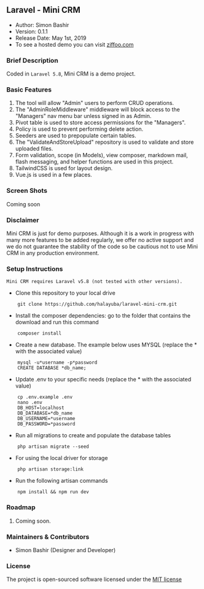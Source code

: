 ## Laravel - Mini CRM

- Author: Simon Bashir
- Version: 0.1.1
- Release Date: May 1st, 2019
- To see a hosted demo you can visit [ziffoo.com](http://www.ziffoo.com)

### Brief Description
Coded in `Laravel 5.8`, Mini CRM is a demo project.

### Basic Features
1. The tool will allow "Admin" users to perform CRUD operations.
2. The "AdminRoleMiddleware" middleware will block access to the "Managers" nav menu bar unless signed in as Admin.
3. Pivot table is used to store access permissions for the "Managers".
4. Policy is used to prevent performing delete action.
5. Seeders are used to prepopulate certain tables.
6. The "ValidateAndStoreUpload" repository is used to validate and store uploaded files.
7. Form validation, scope (in Models), view composer, markdown mail, flash messaging, and helper functions are used in this project.
8. TailwindCSS is used for layout design.
9. Vue.js is used in a few places.

### Screen Shots
Coming soon


### Disclaimer
Mini CRM is just for demo purposes. Although it is a work in progress with many more features to be added regularly, we offer no active support and we do not guarantee the stability of the code so be cautious not to use Mini CRM in any production environment.

### Setup Instructions
```
Mini CRM requires Laravel v5.8 (not tested with other versions).
```


* Clone this repository to your local drive
~~~
    git clone https://github.com/halayuba/laravel-mini-crm.git
~~~
* Install the composer dependencies: go to the folder that contains the download and run this command
~~~
    composer install
~~~
* Create a new database. The example below uses MYSQL (replace the * with the associated value)
~~~
    mysql -u*username -p*password
    CREATE DATABASE *db_name;
~~~
* Update .env to your specific needs (replace the * with the associated value)
~~~
    cp .env.example .env
    nano .env
    DB_HOST=localhost
    DB_DATABASE=*db_name
    DB_USERNAME=*username
    DB_PASSWORD=*password
~~~
* Run all migrations to create and populate the database tables
~~~
    php artisan migrate --seed
~~~
* For using the local driver for storage
~~~
    php artisan storage:link
~~~
* Run the following artisan commands
~~~
    npm install && npm run dev
~~~

### Roadmap
1. Coming soon.


### Maintainers & Contributors
- Simon Bashir (Designer and Developer)

### License
The project is open-sourced software licensed under the [MIT license](http://opensource.org/licenses/MIT)
